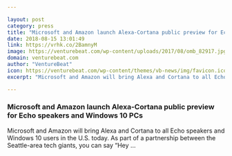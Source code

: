 ```yaml
---

layout: post
category: press
title: "Microsoft and Amazon launch Alexa-Cortana public preview for Echo speakers and Windows 10 PCs"
date: 2018-08-15 13:01:49
link: https://vrhk.co/2BamnyM
image: https://venturebeat.com/wp-content/uploads/2017/08/omb_82917.jpg?fit=1799%2C1080&strip=all
domain: venturebeat.com
author: "VentureBeat"
icon: https://venturebeat.com/wp-content/themes/vb-news/img/favicon.ico
excerpt: "Microsoft and Amazon will bring Alexa and Cortana to all Echo speakers and Windows 10 users in the U.S. today. As part of a partnership between the Seattle-area tech giants, you can say “Hey …"

---
```


### Microsoft and Amazon launch Alexa-Cortana public preview for Echo speakers and Windows 10 PCs

Microsoft and Amazon will bring Alexa and Cortana to all Echo speakers and Windows 10 users in the U.S. today. As part of a partnership between the Seattle-area tech giants, you can say “Hey …